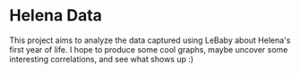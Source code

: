 # Helena Data

This project aims to analyze the data captured using LeBaby about Helena's first year of life.  I hope to produce some cool graphs, maybe uncover some interesting correlations, and see what shows up :)
